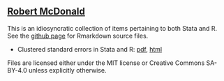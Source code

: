 ## [Robert McDonald](https://www.kellogg.northwestern.edu/faculty/directory/mcdonald_robert.aspx)

This is an idiosyncratic collection of items pertaining to both Stata
and R. See the [github page](https://github.com/rmcd1024/R_and_Stata)
for Rmarkdown source files.

  - Clustered standard errors in Stata and R:
    [pdf](stata_and_R_clustering.pdf),
    [html](stata_and_R_clustering.html)

Files are licensed either under the MIT license or Creative Commons
SA-BY-4.0 unless explicitly otherwise.
